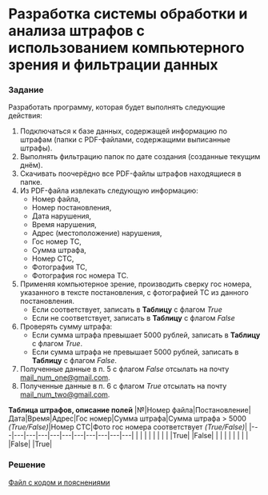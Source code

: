 <!--
# Автоматизированная система обработки и анализа штрафов
# Автоматизированная система обработки и анализа штрафов с использованием компьютерного зрения и фильтрации данных
# Разработка программы для автоматизации обработки и анализа штрафов с использованием извлечения данных из PDF-файлов и компьютерного зрения
-->

# Разработка системы обработки и анализа штрафов с использованием компьютерного зрения и фильтрации данных

### Задание
Разработать программу, которая будет выполнять следующие действия:
1. Подключаться к базе данных, содержащей информацию по штрафам (папки с PDF-файлами, содержащими выписанные штрафы).
2. Выполнять фильтрацию папок по дате создания (созданные текущим днём).
3. Скачивать поочерёдно все PDF-файлы штрафов находящиеся в папке.
4. Из PDF-файла извлекать следующую информацию:
   - Номер файла,
   - Номер постановления,
   - Дата нарушения,
   - Время нарушения,
   - Адрес (местоположение) нарушения,
   - Гос номер ТС,
   - Сумма штрафа,
   - Номер СТС,
   - Фотография ТС,
   - Фотография гос номера ТС.
5. Применяя компьютерное зрение, производить сверку гос номера, указанного в тексте постановления, с фотографией ТС из данного постановления.
   - Если соответствует, записать в __Таблицу__ с флагом _True_
   - Если не соответствует, записать в __Таблицу__ с флагом _False_
6. Проверять сумму штрафа:
   - Если сумма штрафа превышает 5000 рублей, записать в __Таблицу__ с флагом _True_.
   - Если сумма штрафа не превышает 5000 рублей, записать в __Таблицу__ с флагом _False_.
7. Полученные данные в п. 5 с флагом _False_ отсылать на почту mail_num_one@gmail.com.
8. Полученные данные в п. 6 с флагом _True_ отсылать на почту mail_num_two@gmail.com.

__Таблица штрафов, описание полей__
|№|Номер файла|Постановление|Дата|Время|Адрес|Гос номер|Сумма штрафа|Сумма штрафа > 5000 _(True/False)_|Номер СТС|Фото гос номера соответствует _(True/False)_|
|---|---|---|---|---|---|---|---|---|---|---|
|  |  |  |  |  |  |  |  |True|  |False|
|  |  |  |  |  |  |  |  |False|  |True|



### Решение
[Файл с кодом и пояснениями](/Projects/10_Test_tasks/Task_4/Solution.ipynb)
